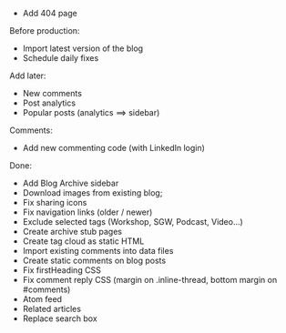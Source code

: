 * Add 404 page

Before production:

* Import latest version of the blog
* Schedule daily fixes

Add later:

* New comments
* Post analytics
* Popular posts (analytics ==> sidebar)

Comments:

* Add new commenting code (with LinkedIn login)

Done:

* Add Blog Archive sidebar
* Download images from existing blog;
* Fix sharing icons
* Fix navigation links (older / newer)
* Exclude selected tags (Workshop, SGW, Podcast, Video...)
* Create archive stub pages
* Create tag cloud as static HTML
* Import existing comments into data files
* Create static comments on blog posts
* Fix firstHeading CSS
* Fix comment reply CSS (margin on .inline-thread, bottom margin on #comments)
* Atom feed
* Related articles
* Replace search box
